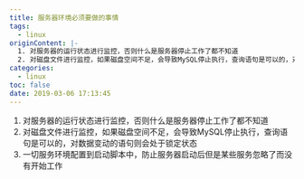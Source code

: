 ```yaml
---
title: 服务器环境必须要做的事情
tags:
  - linux
originContent: |-
  1. 对服务器的运行状态进行监控，否则什么是服务器停止工作了都不知道
  2. 对磁盘文件进行监控，如果磁盘空间不足，会导致MySQL停止执行，查询语句是可以的，对数据变动的语句则会处于锁定状态
categories:
  - linux
toc: false
date: 2019-03-06 17:13:45
---
```


1. 对服务器的运行状态进行监控，否则什么是服务器停止工作了都不知道
2. 对磁盘文件进行监控，如果磁盘空间不足，会导致MySQL停止执行，查询语句是可以的，对数据变动的语句则会处于锁定状态
3. 一切服务环境配置到启动脚本中，防止服务器启动后但是某些服务忽略了而没有开始工作